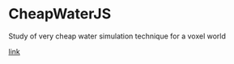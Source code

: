 # CheapWaterJS
Study of very cheap water simulation technique for a voxel world

[link](https://inspirateur.github.io/CheapWaterJS/)
